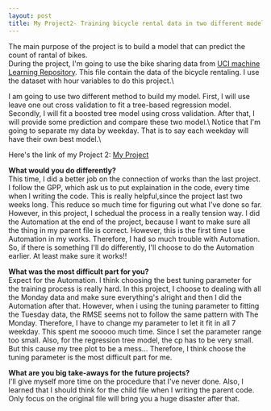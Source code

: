 ```yaml
---
layout: post
title: My Project2- Training bicycle rental data in two different models!
---
```

The main purpose of the project is to build a model that can predict the count of rantal of bikes.\
During the project, I'm going to use the bike sharing data from [UCI machine Learning Repository](https://archive.ics.uci.edu/ml/datasets/Bike+Sharing+Dataset). 
This file contain the data of the bicycle rentaling. I use the dataset with hour variables to do this project.\

I am going to use two different method to build my model.
First, I will use leave one out cross validation to fit a tree-based regression model. 
Secondly, I will fit a boosted tree model using cross validation. 
After that, I will provide some prediction and compare these two model.\ 
Notice that I'm going to separate my data by weekday. That is to say each weekday will have their own best model.\

Here's the link of my Project 2: [My Project](https://mu-tien.github.io/ST558_Project1/)

**What would you do differently?**\
This time, I did a better job on the connection of works than the last project. 
I follow the GPP, which ask us to put explaination in the code, every time when I writing the code. This is really helpful,since the project last two weeks long. 
This reduce so much time for figuring out what I've done so far. However, in this project, I schedual the process in a really tension way.
I did the Automation at the end of the project, because I want to make sure all the thing in my parent file is correct. 
However, this is the first time I use Automation in my works. Therefore, I had so much trouble with Automation. 
So, if there is something I'll do differently, I'll choose to do the Automation earlier. At least make sure it works!!

**What was the most difficult part for you?**\
Expect for the Automation. I think choosing the best tuning parameter for the training process is really hard.
In this project, I choose to dealing with all the Monday data and make sure everything's alright and then I did the Automation after that.
However, when i using the tuning parameter to fitting the Tuesday data, the RMSE seems not to follow the same pattern with The Monday.
Therefore, I have to change my parameter to let it fit in all 7 weekday. This spent me sooooo much time. Since I set the parameter range too small.
Also, for the regression tree model, the cp has to be very small. But this cause my tree plot to be a mess...
Therefore, I think choose the tuning parameter is the most difficult part for me.


**What are you big take-aways for the future projects?**\
I'll give myself more time on the procedure that I've never done. Also, I learned that I should think for the child file when I writing the parent code. 
Only focus on the original file will bring you a huge disaster after that. 


